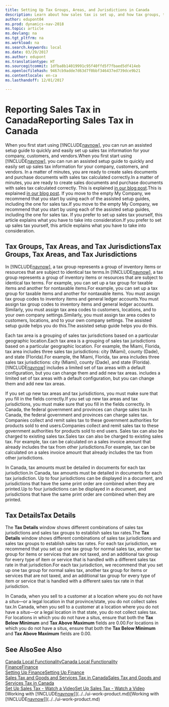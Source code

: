 ```yaml
---
title: Setting Up Tax Groups, Areas, and Jurisdictions in Canada
description: Learn about how sales tax is set up, and how tax groups, tax areas (states, counties, cities, and localities), tax jurisdictions, and tax details work.
author: edupont04
ms.prod: dynamics-nav-2018
ms.topic: article
ms.devlang: na
ms.tgt_pltfrm: na
ms.workload: na
ms.search.keywords: local
ms.date: 03/29/2017
ms.author: edupont
ms.translationtype: HT
ms.sourcegitcommit: 1dfba8b14019991c95f40ffd5f7fbaed5df414eb
ms.openlocfilehash: 9467cb9adde7d63d7f0bbf346437ed739dce9b21
ms.contentlocale: en-ca
ms.lasthandoff: 12/01/2017

---
```

# <a name="reporting-sales-tax-in-canada"></a><span data-ttu-id="fa030-103">Reporting Sales Tax in Canada</span><span class="sxs-lookup"><span data-stu-id="fa030-103">Reporting Sales Tax in Canada</span></span>
<span data-ttu-id="fa030-104">When you first start using [!INCLUDE[navnow](../../includes/navnow_md.md)], you can run an assisted setup guide to quickly and easily set up sales tax information for your company, customers, and vendors.</span><span class="sxs-lookup"><span data-stu-id="fa030-104">When you first start using [!INCLUDE[navnow](../../includes/navnow_md.md)], you can run an assisted setup guide to quickly and easily set up sales tax information for your company, customers, and vendors.</span></span> <span data-ttu-id="fa030-105">In a matter of minutes, you are ready to create sales documents and purchase documents with sales tax calculated correctly.</span><span class="sxs-lookup"><span data-stu-id="fa030-105">In a matter of minutes, you are ready to create sales documents and purchase documents with sales tax calculated correctly.</span></span> <span data-ttu-id="fa030-106">This is explained [in our blog post](https://madeira.microsoft.com/blog/sales-tax-setup-made-easy).</span><span class="sxs-lookup"><span data-stu-id="fa030-106">This is explained [in our blog post](https://madeira.microsoft.com/blog/sales-tax-setup-made-easy).</span></span>
<span data-ttu-id="fa030-107">If you move to the empty My Company, we recommend that you start by using each of the assisted setup guides, including the one for sales tax.</span><span class="sxs-lookup"><span data-stu-id="fa030-107">If you move to the empty My Company, we recommend that you start by using each of the assisted setup guides, including the one for sales tax.</span></span> <span data-ttu-id="fa030-108">If you prefer to set up sales tax yourself, this article explains what you have to take into consideration.</span><span class="sxs-lookup"><span data-stu-id="fa030-108">If you prefer to set up sales tax yourself, this article explains what you have to take into consideration.</span></span>  

## <a name="tax-groups-tax-areas-and-tax-jurisdictions"></a><span data-ttu-id="fa030-109">Tax Groups, Tax Areas, and Tax Jurisdictions</span><span class="sxs-lookup"><span data-stu-id="fa030-109">Tax Groups, Tax Areas, and Tax Jurisdictions</span></span>
<span data-ttu-id="fa030-110">In [!INCLUDE[navnow](../../includes/navnow_md.md)], a tax group represents a group of inventory items or resources that are subject to identical tax terms.</span><span class="sxs-lookup"><span data-stu-id="fa030-110">In [!INCLUDE[navnow](../../includes/navnow_md.md)], a tax group represents a group of inventory items or resources that are subject to identical tax terms.</span></span> <span data-ttu-id="fa030-111">For example, you can set up a tax group for taxable items and another for nontaxable items.</span><span class="sxs-lookup"><span data-stu-id="fa030-111">For example, you can set up a tax group for taxable items and another for nontaxable items.</span></span> <span data-ttu-id="fa030-112">You must assign tax group codes to inventory items and general ledger accounts.</span><span class="sxs-lookup"><span data-stu-id="fa030-112">You must assign tax group codes to inventory items and general ledger accounts.</span></span> <span data-ttu-id="fa030-113">Similarly, you must assign tax area codes to customers, locations, and to your own company settings.</span><span class="sxs-lookup"><span data-stu-id="fa030-113">Similarly, you must assign tax area codes to customers, locations, and to your own company settings.</span></span> <span data-ttu-id="fa030-114">The assisted setup guide helps you do this.</span><span class="sxs-lookup"><span data-stu-id="fa030-114">The assisted setup guide helps you do this.</span></span>  

<span data-ttu-id="fa030-115">Each tax area is a grouping of sales tax jurisdictions based on a particular geographic location.</span><span class="sxs-lookup"><span data-stu-id="fa030-115">Each tax area is a grouping of sales tax jurisdictions based on a particular geographic location.</span></span> <span data-ttu-id="fa030-116">For example, the Miami, Florida, tax area includes three sales tax jurisdictions: city (Miami), county (Dade), and state (Florida).</span><span class="sxs-lookup"><span data-stu-id="fa030-116">For example, the Miami, Florida, tax area includes three sales tax jurisdictions: city (Miami), county (Dade), and state (Florida).</span></span> [!INCLUDE[navnow](../../includes/navnow_md.md)]<span data-ttu-id="fa030-117"> includes a limited set of tax areas with a default configuration, but you can change them and add new tax areas.</span><span class="sxs-lookup"><span data-stu-id="fa030-117"> includes a limited set of tax areas with a default configuration, but you can change them and add new tax areas.</span></span>  

<span data-ttu-id="fa030-118">If you set up new tax areas and tax jurisdictions, you must make sure that you fill in the fields correctly.</span><span class="sxs-lookup"><span data-stu-id="fa030-118">If you set up new tax areas and tax jurisdictions, you must make sure that you fill in the fields correctly.</span></span> <span data-ttu-id="fa030-119">In Canada, the federal government and provinces can charge sales tax.</span><span class="sxs-lookup"><span data-stu-id="fa030-119">In Canada, the federal government and provinces can charge sales tax.</span></span> <span data-ttu-id="fa030-120">Companies collect and remit sales tax to these government authorities for products sold to end users.</span><span class="sxs-lookup"><span data-stu-id="fa030-120">Companies collect and remit sales tax to these government authorities for products sold to end users.</span></span> <span data-ttu-id="fa030-121">Sales tax can also be charged to existing sales tax.</span><span class="sxs-lookup"><span data-stu-id="fa030-121">Sales tax can also be charged to existing sales tax.</span></span> <span data-ttu-id="fa030-122">For example, tax can be calculated on a sales invoice amount that already includes the tax from other jurisdictions.</span><span class="sxs-lookup"><span data-stu-id="fa030-122">For example, tax can be calculated on a sales invoice amount that already includes the tax from other jurisdictions.</span></span>  

<span data-ttu-id="fa030-123">In Canada, tax amounts must be detailed in documents for each tax jurisdiction.</span><span class="sxs-lookup"><span data-stu-id="fa030-123">In Canada, tax amounts must be detailed in documents for each tax jurisdiction.</span></span> <span data-ttu-id="fa030-124">Up to four jurisdictions can be displayed in a document, and jurisdictions that have the same print order are combined when they are printed.</span><span class="sxs-lookup"><span data-stu-id="fa030-124">Up to four jurisdictions can be displayed in a document, and jurisdictions that have the same print order are combined when they are printed.</span></span>  

## <a name="tax-details"></a><span data-ttu-id="fa030-125">Tax Details</span><span class="sxs-lookup"><span data-stu-id="fa030-125">Tax Details</span></span>
<span data-ttu-id="fa030-126">The **Tax Details** window shows different combinations of sales tax jurisdictions and sales tax groups to establish sales tax rates.</span><span class="sxs-lookup"><span data-stu-id="fa030-126">The **Tax Details** window shows different combinations of sales tax jurisdictions and sales tax groups to establish sales tax rates.</span></span> <span data-ttu-id="fa030-127">For each tax jurisdiction, we recommend that you set up one tax group for normal sales tax, another tax group for items or services that are not taxed, and an additional tax group for every type of item or service that is handled with a different sales tax rate in that jurisdiction.</span><span class="sxs-lookup"><span data-stu-id="fa030-127">For each tax jurisdiction, we recommend that you set up one tax group for normal sales tax, another tax group for items or services that are not taxed, and an additional tax group for every type of item or service that is handled with a different sales tax rate in that jurisdiction.</span></span>  

<span data-ttu-id="fa030-128">In Canada, when you sell to a customer at a location where you do not have a *situs*—or a legal location in that province/state, you do not collect sales tax.</span><span class="sxs-lookup"><span data-stu-id="fa030-128">In Canada, when you sell to a customer at a location where you do not have a *situs*—or a legal location in that state, you do not collect sales tax.</span></span> <span data-ttu-id="fa030-129">For locations in which you do not have a situs, ensure that both the **Tax Below Minimum** and **Tax Above Maximum** fields are 0.00.</span><span class="sxs-lookup"><span data-stu-id="fa030-129">For locations in which you do not have a situs, ensure that both the **Tax Below Minimum** and **Tax Above Maximum** fields are 0.00.</span></span>  

## <a name="see-also"></a><span data-ttu-id="fa030-130">See Also</span><span class="sxs-lookup"><span data-stu-id="fa030-130">See Also</span></span>
[<span data-ttu-id="fa030-131">Canada Local Functionality</span><span class="sxs-lookup"><span data-stu-id="fa030-131">Canada Local Functionality</span></span>](canada-local-functionality.md)  
[<span data-ttu-id="fa030-132">Finance</span><span class="sxs-lookup"><span data-stu-id="fa030-132">Finance</span></span>](../../finance.md)  
[<span data-ttu-id="fa030-133">Setting Up Finance</span><span class="sxs-lookup"><span data-stu-id="fa030-133">Setting Up Finance</span></span>](../../finance-setup-finance.md)  
[<span data-ttu-id="fa030-134">Sales Tax and Goods and Services Tax in Canada</span><span class="sxs-lookup"><span data-stu-id="fa030-134">Sales Tax and Goods and Services Tax in Canada</span></span>](sales-tax-goods-services.md)  
[<span data-ttu-id="fa030-135">Set Up Sales Tax - Watch a Video</span><span class="sxs-lookup"><span data-stu-id="fa030-135">Set Up Sales Tax - Watch a Video</span></span>](https://www.youtube.com/watch?v=qMs4BoSytN8&index=13&list=PLcakwueIHoT8K1m148oMqo7amR2a7Bz-8)  
<span data-ttu-id="fa030-136">[Working with [!INCLUDE[navnow](../../includes/navnow_md.md)]](../../ui-work-product.md)</span><span class="sxs-lookup"><span data-stu-id="fa030-136">[Working with [!INCLUDE[navnow](../../includes/navnow_md.md)]](../../ui-work-product.md)</span></span>  

